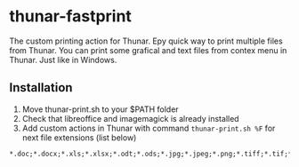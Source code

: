 # thunar-fastprint
The custom printing action for Thunar.
Еру quick way to print multiple files from Thunar. You can print some grafical and text files from contex menu in Thunar.
Just like in Windows.

## Installation
1. Move thunar-print.sh to your $PATH folder
2. Check that libreoffice and imagemagick is already installed
3. Add custom actions in Thunar with command `thunar-print.sh %F` for next file extensions (list below)
```
*.doc;*.docx;*.xls;*.xlsx;*.odt;*.ods;*.jpg;*.jpeg;*.png;*.tiff;*.tif;*.gif;*.pdf;*.ps;*.txt
```

